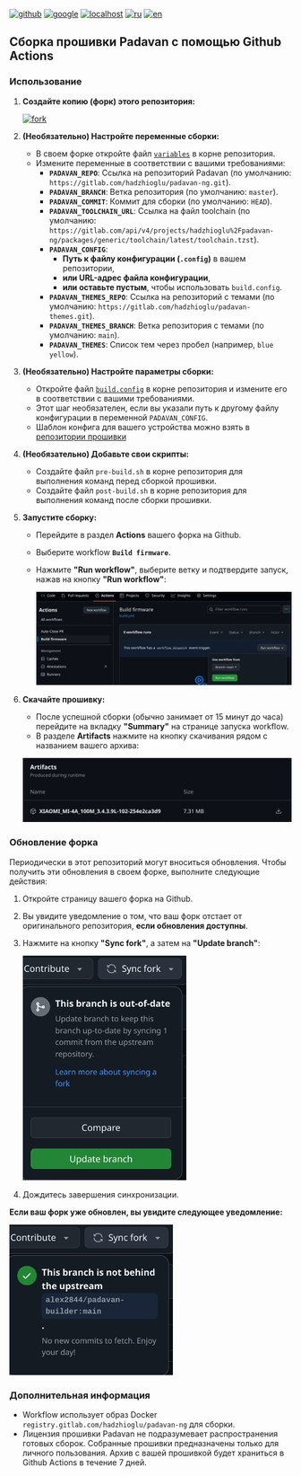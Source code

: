 [![github](https://img.shields.io/badge/GITHUB-builder-green.svg)](github.md)
[![google](https://img.shields.io/badge/GOOGLE-builder-red.svg)](google.md)
[![localhost](https://img.shields.io/badge/LOCALHOST-builder-red.svg)](localhost.md)
[![ru](https://img.shields.io/badge/lang-ru-green)](github.md)
[![en](https://img.shields.io/badge/lang-en-white)](../en-US/github.md)

## Сборка прошивки Padavan с помощью Github Actions

### Использование

1. **Создайте копию (форк) этого репозитория:**

    [![fork](https://img.shields.io/static/v1?message=Create+fork&logo=github&labelColor=5c5c5c&color=1182c3&logoColor=white&label=%20)](https://github.com/alex2844/padavan-builder/fork)
  
2.  **(Необязательно) Настройте переменные сборки:**
    * В своем форке откройте файл [`variables`](../../variables) в корне репозитория.
    * Измените переменные в соответствии с вашими требованиями:
      *  **`PADAVAN_REPO`**: Ссылка на репозиторий Padavan (по умолчанию: `https://gitlab.com/hadzhioglu/padavan-ng.git`).
      *  **`PADAVAN_BRANCH`**: Ветка репозитория (по умолчанию: `master`).
      *  **`PADAVAN_COMMIT`**: Коммит для сборки (по умолчанию: `HEAD`).
      *  **`PADAVAN_TOOLCHAIN_URL`**: Ссылка на файл toolchain (по умолчанию: `https://gitlab.com/api/v4/projects/hadzhioglu%2Fpadavan-ng/packages/generic/toolchain/latest/toolchain.tzst`).
      *  **`PADAVAN_CONFIG`**:  
          *   **Путь к файлу конфигурации (`.config`)**  в вашем репозитории, 
          *   **или URL-адрес файла конфигурации**, 
          *   **или оставьте пустым**, чтобы использовать `build.config`.
      *  **`PADAVAN_THEMES_REPO`**: Ссылка на репозиторий с темами (по умолчанию: `https://gitlab.com/hadzhioglu/padavan-themes.git`).
      *  **`PADAVAN_THEMES_BRANCH`**: Ветка репозитория с темами (по умолчанию: `main`).
      *  **`PADAVAN_THEMES`**: Список тем через пробел (например, `blue yellow`). 

3.  **(Необязательно) Настройте параметры сборки:**
    * Откройте файл [`build.config`](../../build.config) в корне репозитория и измените его в соответствии с вашими требованиями. 
    * Этот шаг необязателен, если вы указали путь к другому файлу конфигурации в переменной `PADAVAN_CONFIG`.
    * Шаблон конфига для вашего устройства можно взять в [репозитории прошивки](https://gitlab.com/hadzhioglu/padavan-ng/-/tree/master/trunk/configs/templates)

4.  **(Необязательно)  Добавьте свои скрипты:**
    * Создайте файл `pre-build.sh` в корне репозитория для выполнения команд перед сборкой прошивки.
    * Создайте файл `post-build.sh` в корне репозитория для выполнения команд после сборки прошивки.

5. **Запустите сборку:**  
   * Перейдите в раздел **Actions** вашего форка на Github.
   * Выберите workflow **`Build firmware`**.
   * Нажмите **"Run workflow"**, выберите ветку и подтвердите запуск, нажав на кнопку **"Run workflow"**:

     ![build](../images/github_build.png)

6. **Скачайте прошивку:**  
   *  После успешной сборки (обычно занимает от 15 минут до часа) перейдите на вкладку **"Summary"** на странице запуска workflow.
   *  В разделе **Artifacts** нажмите на кнопку скачивания рядом с названием вашего архива:

     ![zip](../images/github_zip.png)

### Обновление форка

Периодически в этот репозиторий могут вноситься обновления. Чтобы получить эти обновления в своем форке, выполните следующие действия:

1. Откройте страницу вашего форка на Github.
2. Вы увидите уведомление о том, что ваш форк отстает от оригинального репозитория, **если обновления доступны**. 
3. Нажмите на кнопку **"Sync fork"**, а затем на **"Update branch"**:

    ![update](../images/github_update.png)

4.  Дождитесь завершения синхронизации. 

**Если ваш форк уже обновлен, вы увидите следующее уведомление:** 

![not update](../images/github_not_update.png)

### Дополнительная информация

* Workflow использует образ Docker `registry.gitlab.com/hadzhioglu/padavan-ng` для сборки. 
* Лицензия прошивки Padavan не подразумевает распространения готовых сборок. Собранные прошивки предназначены только для личного пользования. Архив с вашей прошивкой будет храниться в Github Actions в течение 7 дней. 
